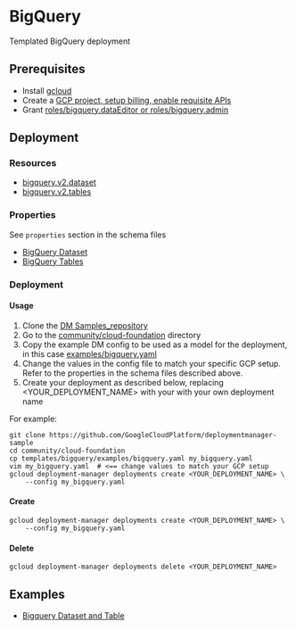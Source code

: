 # BigQuery

Templated BigQuery deployment

## Prerequisites
- Install [gcloud](https://cloud.google.com/sdk)
- Create a [GCP project, setup billing, enable requisite APIs](../project/README.md)
- Grant [roles/bigquery.dataEditor or roles/bigquery.admin](https://cloud.google.com/bigquery/docs/access-control)


## Deployment

### Resources

- [bigquery.v2.dataset](https://cloud.google.com/bigquery/docs/reference/rest/v2/datasets)
- [bigquery.v2.tables](https://cloud.google.com/bigquery/docs/reference/rest/v2/tables)


### Properties

See `properties` section in the schema files

- [BigQuery Dataset](bigquery_dataset.py.schema)
- [BigQuery Tables](bigquery_table.py.schema)


### Deployment

#### Usage

1. Clone the [DM Samples_repository](https://github.com/GoogleCloudPlatform/deploymentmanager-sample)
2. Go to the [community/cloud-foundation](../../) directory
3. Copy the example DM config to be used as a model for the deployment, in this case [examples/bigquery.yaml](examples/bigquery.yaml)
4. Change the values in the config file to match your specific GCP setup.
   Refer to the properties in the schema files described above.
5. Create your deployment as described below, replacing <YOUR_DEPLOYMENT_NAME>
   with your with your own deployment name


For example:

```
git clone https://github.com/GoogleCloudPlatform/deploymentmanager-sample
cd community/cloud-foundation
cp templates/bigquery/examples/bigquery.yaml my_bigquery.yaml
vim my_bigquery.yaml  # <== change values to match your GCP setup
gcloud deployment-manager deployments create <YOUR_DEPLOYMENT_NAME> \
    --config my_bigquery.yaml
```

#### Create

```
gcloud deployment-manager deployments create <YOUR_DEPLOYMENT_NAME> \
    --config my_bigquery.yaml
```


#### Delete

```
gcloud deployment-manager deployments delete <YOUR_DEPLOYMENT_NAME>
```


## Examples

- [Bigquery Dataset and Table](examples/bigquery.yaml)
